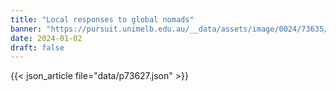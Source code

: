 ```yaml
---
title: "Local responses to global nomads"
banner: "https://pursuit.unimelb.edu.au/__data/assets/image/0024/73635/Local-responses-to-global-nomads_e289c657-5944-4d9a-8fa8-f1b5d4aca832.jpg"
date: 2024-01-02
draft: false
---
```


{{< json_article file="data/p73627.json" >}}